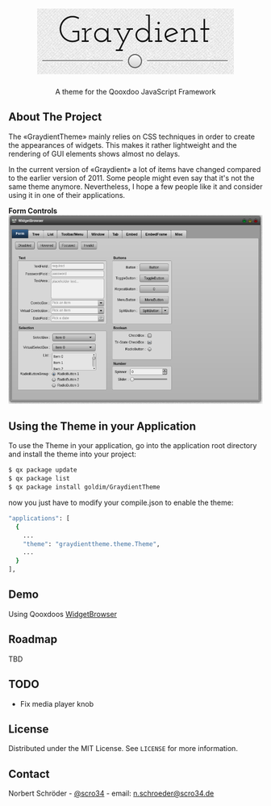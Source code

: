<!-- PROJECT LOGO -->
<br />
<p align="center">
  <a href="https://github.com/goldim/SilverBlueTheme">
    <img src="graydienttheme.png" alt="Logo">
  </a>

  <h3 align="center"></h3>

  <p align="center">
    A theme for the Qooxdoo JavaScript Framework
  </p>
</p>

<!-- ABOUT THE PROJECT -->
## About The Project

The «GraydientTheme» mainly relies on CSS techniques in order to create the appearances of widgets. 
This makes it rather lightweight and the rendering of GUI elements shows almost no delays.

In the current version of «Graydient» a lot of items have changed compared to the earlier version of 2011. 
Some people might even say that it's not the same theme anymore. Nevertheless, I hope a few people like it 
and consider using it in one of their applications.

**Form Controls**
<img src="graydienttheme_Form.png" alt="Screen shot example">

<!-- GETTING STARTED -->
## Using the Theme in your Application
To use the Theme in your application, go into the application root directory and install the theme into your project:
```sh
$ qx package update
$ qx package list
$ qx package install goldim/GraydientTheme
```
now you just have to modify your compile.json to enable the theme:
```sh
"applications": [
  {
    ...
    "theme": "graydienttheme.theme.Theme",
    ...
  }
],
```

<!-- DEMOS -->
## Demo
Using Qooxdoos [WidgetBrowser](http://qooxdoo.org/qxl.packagebrowser/qxl.packagebrowser/demos/goldim/GraydientTheme/widgetbrowser/)

<!-- ROADMAP -->
## Roadmap

TBD

## TODO

 - Fix media player knob

<!-- LICENSE -->
## License

Distributed under the MIT License. See `LICENSE` for more information.



<!-- CONTACT -->
## Contact

Norbert Schröder - [@scro34](http://scro34.de/) - email: n.schroeder@scro34.de
